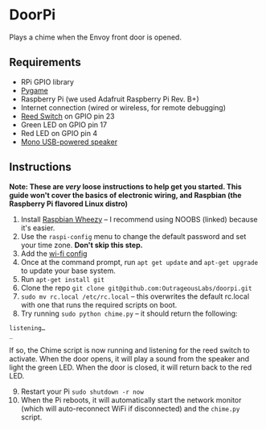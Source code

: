 # DoorPi

Plays a chime when the Envoy front door is opened.

## Requirements

* RPi GPIO library
* [Pygame](http://www.pygame.org)
* Raspberry Pi (we used Adafruit Raspberry Pi Rev. B+)
* Internet connection (wired or wireless, for remote debugging)
* [Reed Switch](https://www.adafruit.com/products/375) on GPIO pin 23
* Green LED on GPIO pin 17
* Red LED on GPIO pin 4
* [Mono USB-powered speaker](http://www.amazon.com/X-Mini-XAM4-B-Portable-Capsule-Speaker/dp/B001UEBN42/ref=sr_1_2?ie=UTF8&qid=1419634849&sr=8-2&keywords=mono+speaker)

## Instructions

**Note: These are *very* loose instructions to help get you started. This guide won't cover the basics of electronic wiring, and Raspbian (the Raspberry Pi flavored Linux distro)**

1. Install [Raspbian Wheezy](http://www.raspberrypi.org/help/noobs-setup/) – I recommend using NOOBS (linked) because it's easier.
1. Use the `raspi-config` menu to change the default password and set your time zone. **Don't skip this step.**
1. Add the [wi-fi config](https://learn.adafruit.com/adafruits-raspberry-pi-lesson-3-network-setup/setting-up-wifi-with-occidentalis)
1. Once at the command prompt, run `apt get update` and `apt-get upgrade` to update your base system.
1. Run `apt-get install git`
1. Clone the repo `git clone git@github.com:OutrageousLabs/doorpi.git`
1. `sudo mv rc.local /etc/rc.local` – this overwrites the default rc.local with one that runs the required scripts on boot.
1. Try running `sudo python chime.py` – it should return the following:

  ```
 listening…
  _
  ```

  If so, the Chime script is now running and listening for the reed switch to activate. When the door opens, it will play a sound from the speaker and light the green LED. When the door is closed, it will return back to the red LED.

9. Restart your Pi `sudo shutdown -r now`
10. When the Pi reboots, it will automatically start the network monitor (which will auto-reconnect WiFi if disconnected) and the `chime.py` script.
